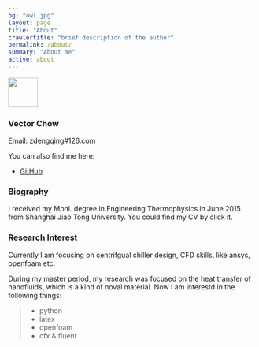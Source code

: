 ```yaml
---
bg: "owl.jpg"
layout: page
title: "About"
crawlertitle: "brief description of the author"
permalink: /about/
summary: "About me"
active: about
---
```


<img name='name_cn' style="width=80px; height:60px;"  src="{{ site.images }}/name_cn.png" />

### Vector Chow

Email: zdengqing#126.com

You can also find me here:

- [GitHub](https://github.com/freevector)

### Biography

I received my Mphi. degree in Engineering Thermophysics in June 2015 from Shanghai Jiao Tong University. You could find my CV by click it.
### Research Interest

Currently I am focusing on centrifgual chiller design, CFD skills, like ansys, openfoam etc.

During my master period, my research was focused on the heat transfer of nanofluids, which is a kind of noval material. Now I am interestd in the following things:

>* python
>* latex
>* openfoam
>* cfx & fluent
 
